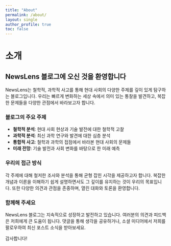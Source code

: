 ```yaml
---
title: "About"
permalink: /about/
layout: single
author_profile: true
toc: false
---
```


<div class="about-content-ko">
  <h1>소개</h1>
  
  <h2>NewsLens 블로그에 오신 것을 환영합니다</h2>
  
  <p>NewsLens는 철학적, 과학적 사고를 통해 현대 사회의 다양한 주제를 깊이 있게 탐구하는 블로그입니다. 우리는 빠르게 변화하는 세상 속에서 의미 있는 통찰을 발견하고, 복잡한 문제들을 다양한 관점에서 바라보고자 합니다.</p>
  
  <h3>블로그의 주요 주제</h3>
  
  <ul>
    <li><strong>철학적 분석</strong>: 현대 사회 현상과 기술 발전에 대한 철학적 고찰</li>
    <li><strong>과학적 분석</strong>: 최신 과학 연구와 발견에 대한 심층 분석</li>
    <li><strong>통합적 사고</strong>: 철학과 과학의 접점에서 바라본 현대 사회의 문제들</li>
    <li><strong>미래 전망</strong>: 기술 발전과 사회 변화를 바탕으로 한 미래 예측</li>
  </ul>
  
  <h3>우리의 접근 방식</h3>
  
  <p>각 주제에 대해 철저한 조사와 분석을 통해 균형 잡힌 시각을 제공하고자 합니다. 복잡한 개념과 이론을 이해하기 쉽게 설명하면서도 그 깊이를 유지하는 것이 우리의 목표입니다. 또한 다양한 의견과 관점을 존중하며, 열린 대화와 토론을 환영합니다.</p>
  
  <h3>함께해 주세요</h3>
  
  <p>NewsLens 블로그는 지속적으로 성장하고 발전하고 있습니다. 여러분의 의견과 피드백은 저희에게 큰 도움이 됩니다. 댓글을 통해 생각을 공유하거나, 소셜 미디어에서 저희를 팔로우하여 최신 포스트 소식을 받아보세요.</p>
  
  <p>감사합니다!</p>
</div>

<div class="about-content-en" style="display: none;">
  <h1>About</h1>
  
  <h2>Welcome to NewsLens Blog</h2>
  
  <p>NewsLens is a blog dedicated to exploring various topics in modern society through philosophical and scientific thinking. We aim to discover meaningful insights in a rapidly changing world and to view complex problems from diverse perspectives.</p>
  
  <h3>Main Topics</h3>
  
  <ul>
    <li><strong>Philosophical Analysis</strong>: Philosophical reflections on modern social phenomena and technological developments</li>
    <li><strong>Scientific Analysis</strong>: In-depth analysis of the latest scientific research and discoveries</li>
    <li><strong>Integrated Thinking</strong>: Modern social issues viewed from the intersection of philosophy and science</li>
    <li><strong>Future Outlook</strong>: Predictions based on technological advancements and social changes</li>
  </ul>
  
  <h3>Our Approach</h3>
  
  <p>We strive to provide a balanced perspective through thorough research and analysis on each topic. Our goal is to explain complex concepts and theories in an accessible way while maintaining their depth. We also respect diverse opinions and perspectives and welcome open dialogue and discussion.</p>
  
  <h3>Join Us</h3>
  
  <p>The NewsLens blog is continuously growing and evolving. Your opinions and feedback are invaluable to us. Share your thoughts through comments or follow us on social media to receive updates about our latest posts.</p>
  
  <p>Thank you!</p>
</div>

<script>
document.addEventListener('DOMContentLoaded', function() {
  // 언어 변경 감지 함수
  function updateLanguage() {
    const lang = document.documentElement.getAttribute('lang') || 'ko';
    const koContent = document.querySelector('.about-content-ko');
    const enContent = document.querySelector('.about-content-en');
    
    // 콘텐츠 표시/숨김 전환
    if (lang === 'ko') {
      if(koContent) koContent.style.display = 'block';
      if(enContent) enContent.style.display = 'none';
    } else {
      if(koContent) koContent.style.display = 'none';
      if(enContent) enContent.style.display = 'block';
    }
  }
  
  // 초기 설정 및 이벤트 리스너
  updateLanguage();
  document.addEventListener('languageChanged', updateLanguage);
  
  // HTML lang 속성 변경 감지
  const observer = new MutationObserver(function(mutations) {
    mutations.forEach(function(mutation) {
      if (mutation.attributeName === 'lang') {
        updateLanguage();
      }
    });
  });
  
  observer.observe(document.documentElement, { attributes: true });
});
</script> 